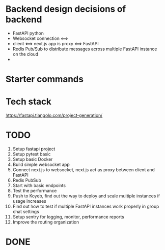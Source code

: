 # Backend design decisions of backend

- FastAPI python
- Websocket connection <==>
- client <==> next.js app is proxy <==> FastAPI
- Redis Pub/Sub to distribute messages across multiple FastAPI instance on the cloud
- 

# Starter commands



# Tech stack
https://fastapi.tiangolo.com/project-generation/

# TODO

1. Setup fastapi project
2. Setup pytest basic
3. Setup basic Docker
4. Build simple websocket app
5. Connect next.js to websocket, next.js act as proxy between client and FastAPI
6. Redis PubSub
7. Start with basic endpoints
8. Test the performance
9. Push to Koyeb, find out the way to deploy and scale multiple instances if usage increases 
10. Find out how to test if multiple FastAPI instances work properly in group chat settings
11. Setup sentry for logging, monitor, performance reports
12. Improve the routing organization

# DONE



